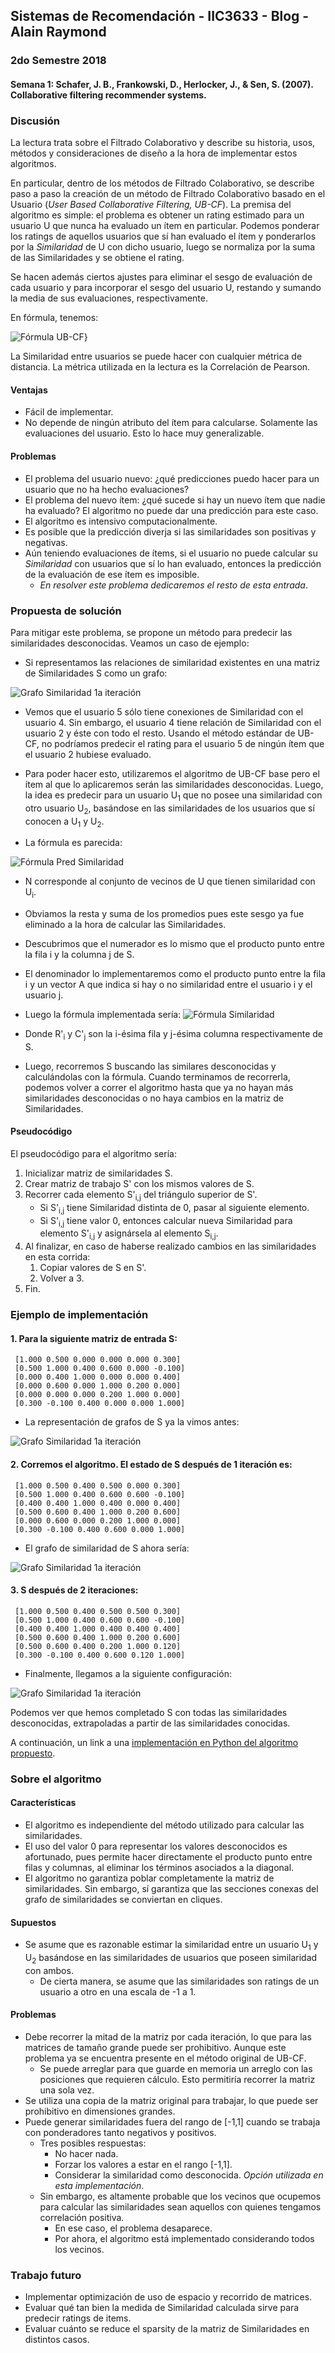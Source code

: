 ## Sistemas de Recomendación - IIC3633 - Blog - Alain Raymond
### 2do Semestre 2018

#### Semana 1:  Schafer, J. B., Frankowski, D., Herlocker, J., & Sen, S. (2007). Collaborative filtering recommender systems.

### Discusión
La lectura trata sobre el Filtrado Colaborativo y describe su historia, usos, métodos y consideraciones de diseño a la hora de implementar estos algoritmos.

En particular, dentro de los métodos de Filtrado Colaborativo, se describe paso a paso la creación de un método de Filtrado Colaborativo basado en el Usuario (_User Based Collaborative Filtering, UB-CF_). La premisa del algoritmo es simple: el problema es obtener un rating estimado para un usuario U que nunca ha evaluado un ítem en particular. Podemos ponderar los ratings de aquellos usuarios que sí han evaluado el ítem y ponderarlos por la _Similaridad_ de U con dicho usuario, luego se normaliza por la suma de las Similaridades y se obtiene el rating.

Se hacen además ciertos ajustes para eliminar el sesgo de evaluación de cada usuario y para incorporar el sesgo del usuario U, restando y sumando la media de sus evaluaciones, respectivamente.

En fórmula, tenemos:

![Fórmula UB-CF](https://github.com/alainray/recsys/blob/master/week1/pics/pred_rating_UB_CF.PNG)}

La Similaridad entre usuarios se puede hacer con cualquier métrica de distancia. La métrica utilizada en la lectura es la Correlación de Pearson.

#### Ventajas

* Fácil de implementar.
* No depende de ningún atributo del ítem para calcularse. Solamente las evaluaciones del usuario. Esto lo hace muy generalizable.

#### Problemas

* El problema del usuario nuevo: ¿qué predicciones puedo hacer para un usuario que no ha hecho evaluaciones?
* El problema del nuevo ítem: ¿qué sucede si hay un nuevo ítem que nadie ha evaluado? El algoritmo no puede dar una predicción para este caso.
* El algoritmo es intensivo computacionalmente.
* Es posible que la predicción diverja si las similaridades son positivas y negativas.
* Aún teniendo evaluaciones de ítems, si el usuario no puede calcular su _Similaridad_ con usuarios que sí lo han evaluado, entonces la predicción de la evaluación de ese ítem es imposible. 
  * _En resolver este problema dedicaremos el resto de esta entrada_.
  
### Propuesta de solución
Para mitigar este problema, se propone un método para predecir las similaridades desconocidas. Veamos un caso de ejemplo:

* Si representamos las relaciones de similaridad existentes en una matriz de Similaridades S como un grafo:
 
 ![Grafo Similaridad 1a iteración](https://github.com/alainray/recsys/blob/master/week1/pics/similarity_graph.PNG)
 
* Vemos que el usuario 5 sólo tiene conexiones de Similaridad con el usuario 4. Sin embargo, el usuario 4 tiene relación de Similaridad con el usuario 2 y éste con todo el resto. Usando el método estándar de UB-CF, no podríamos predecir el rating para el usuario 5 de ningún ítem que el usuario 2 hubiese evaluado.

* Para poder hacer esto, utilizaremos el algoritmo de UB-CF base pero el ítem al que lo aplicaremos serán las similaridades desconocidas. Luego, la idea es predecir para un usuario U<sub>1</sub> que no posee una similaridad con otro usuario U<sub>2</sub>, basándose en las similaridades de los usuarios que sí conocen a U<sub>1</sub> y U<sub>2</sub>.

* La fórmula es parecida:

![Fórmula Pred Similaridad](https://github.com/alainray/recsys/blob/master/week1/pics/pred_similarity.PNG)

  * N corresponde al conjunto de vecinos de U que tienen similaridad con U<sub>i</sub>.
  * Obviamos la resta y suma de los promedios pues este sesgo ya fue eliminado a la hora de calcular las Similaridades.
  * Descubrimos que el numerador es lo mismo que el producto punto entre la fila i y la columna j de S.
  * El denominador lo implementaremos como el producto punto entre la fila i y un vector A que indica si hay o no similaridad entre el usuario i y el usuario j.
  * Luego la fórmula implementada sería:
  ![Fórmula Similaridad](https://github.com/alainray/recsys/blob/master/week1/pics/similarity_semana1.PNG)
  * Donde R'<sub>i</sub> y C'<sub>j</sub> son la i-ésima fila y j-ésima columna respectivamente de S.

  * Luego, recorremos S buscando las similares desconocidas y calculándolas con la fórmula. Cuando terminamos de recorrerla, podemos volver a correr el algoritmo hasta que ya no hayan más similaridades desconocidas o no haya cambios en la matriz de Similaridades.

#### Pseudocódigo
El pseudocódigo para el algoritmo sería:

1. Inicializar matriz de similaridades S.
2. Crear matriz de trabajo S' con los mismos valores de S.
3. Recorrer cada elemento S'<sub>i,j</sub> del triángulo superior de S'.
   - Si S'<sub>i,j</sub> tiene Similaridad distinta de 0, pasar al siguiente elemento.
   - Si S'<sub>i,j</sub> tiene valor 0, entonces calcular nueva Similaridad para elemento S'<sub>i,j</sub> y asignársela al elemento S<sub>i,j</sub>.
4. Al finalizar, en caso de haberse realizado cambios en las similaridades en esta corrida:
   1. Copiar valores de S en S'.
   2. Volver a 3.
5. Fin.


### Ejemplo de implementación
#### 1. Para la siguiente matriz de entrada S:

```
 [1.000 0.500 0.000 0.000 0.000 0.300]
 [0.500 1.000 0.400 0.600 0.000 -0.100]
 [0.000 0.400 1.000 0.000 0.000 0.400]
 [0.000 0.600 0.000 1.000 0.200 0.000]
 [0.000 0.000 0.000 0.200 1.000 0.000]
 [0.300 -0.100 0.400 0.000 0.000 1.000]
```
* La representación de grafos de S ya la vimos antes:
 
 ![Grafo Similaridad 1a iteración](https://github.com/alainray/recsys/blob/master/week1/pics/similarity_graph.PNG)

#### 2. Corremos el algoritmo. El estado de S después de 1 iteración es:
```
 [1.000 0.500 0.400 0.500 0.000 0.300]
 [0.500 1.000 0.400 0.600 0.600 -0.100]
 [0.400 0.400 1.000 0.400 0.000 0.400]
 [0.500 0.600 0.400 1.000 0.200 0.600]
 [0.000 0.600 0.000 0.200 1.000 0.000]
 [0.300 -0.100 0.400 0.600 0.000 1.000]
```
 * El grafo de similaridad de S ahora sería:
 
 ![Grafo Similaridad 1a iteración](https://github.com/alainray/recsys/blob/master/week1/pics/similarity_graph_it1.PNG)
 
#### 3. S después de 2 iteraciones:
```
 [1.000 0.500 0.400 0.500 0.500 0.300]
 [0.500 1.000 0.400 0.600 0.600 -0.100]
 [0.400 0.400 1.000 0.400 0.400 0.400]
 [0.500 0.600 0.400 1.000 0.200 0.600]
 [0.500 0.600 0.400 0.200 1.000 0.120]
 [0.300 -0.100 0.400 0.600 0.120 1.000]
```
 * Finalmente, llegamos a la siguiente configuración:
 
 ![Grafo Similaridad 1a iteración](https://github.com/alainray/recsys/blob/master/week1/pics/similarity_graph_it2.PNG)
 
Podemos ver que hemos completado S con todas las similaridades desconocidas, extrapoladas a partir de las similaridades conocidas.

A continuación, un link a una [implementación en Python del algoritmo propuesto](https://github.com/alainray/recsys/blob/master/semana1_similarity.py).

### Sobre el algoritmo
#### Características

* El algoritmo es independiente del método utilizado para calcular las similaridades.
* El uso del valor 0 para representar los valores desconocidos es afortunado, pues permite hacer directamente el producto punto entre 
filas y columnas, al eliminar los términos asociados a la diagonal.
* El algoritmo no garantiza poblar completamente la matriz de similaridades. Sin embargo, sí garantiza que las secciones conexas del grafo de similaridades se conviertan en cliques.

#### Supuestos

* Se asume que es razonable estimar la similaridad entre un usuario U<sub>1</sub> y U<sub>2</sub> basándose en las similaridades de usuarios que poseen similaridad con ambos.
   * De cierta manera, se asume que las similaridades son ratings de un usuario a otro en una escala de -1 a 1.
#### Problemas
* Debe recorrer la mitad de la matriz por cada iteración, lo que para las matrices de tamaño grande puede ser prohibitivo. Aunque este problema ya se encuentra presente en el método original de UB-CF.
  * Se puede arreglar para que guarde en memoria un arreglo con las posiciones que requieren cálculo. Esto permitiría recorrer la matriz una sola vez.
* Se utiliza una copia de la matriz original para trabajar, lo que puede ser prohibitivo en dimensiones grandes.
* Puede generar similaridades fuera del rango de [-1,1] cuando se trabaja con ponderadores tanto negativos y positivos.
  * Tres posibles respuestas:
    * No hacer nada.
    * Forzar los valores a estar en el rango [-1,1].
    * Considerar la similaridad como desconocida. _Opción utilizada en esta implementación_.
  * Sin embargo, es altamente probable que los vecinos que ocupemos para calcular las similaridades sean aquellos con quienes tengamos correlación positiva.
    * En ese caso, el problema desaparece.
    * Por ahora, el algoritmo está implementado considerando todos los vecinos.
 
### Trabajo futuro
* Implementar optimización de uso de espacio y recorrido de matrices.
* Evaluar qué tan bien la medida de Similaridad calculada sirve para predecir ratings de items.
* Evaluar cuánto se reduce el sparsity de la matriz de Similaridades en distintos casos.
